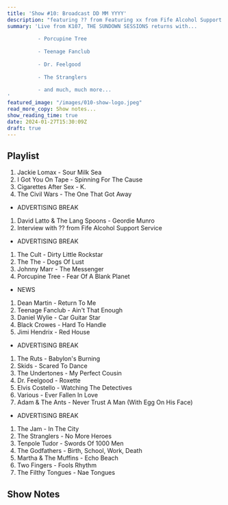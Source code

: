 ```yaml
---
title: 'Show #10: Broadcast DD MM YYYY'
description: "featuring ?? from Featuring xx from Fife Alcohol Support Service"
summary: 'Live from K107, THE SUNDOWN SESSIONS returns with...
 
          - Porcupine Tree 
                    
          - Teenage Fanclub
          
          - Dr. Feelgood
          
          - The Stranglers
          
          - and much, much more...
'
featured_image: "/images/010-show-logo.jpeg"
read_more_copy: Show notes...
show_reading_time: true
date: 2024-01-27T15:30:09Z
draft: true
---
```


## Playlist

1. Jackie Lomax - Sour Milk Sea
2. I Got You On Tape - Spinning For The Cause
3. Cigarettes After Sex - K.
4. The Civil Wars - The One That Got Away

- ADVERTISING BREAK

1. David Latto & The Lang Spoons - Geordie Munro
2. Interview with ?? from Fife Alcohol Support Service

- ADVERTISING BREAK

1. The Cult - Dirty Little Rockstar
2. The The - Dogs Of Lust
3. Johnny Marr - The Messenger
4. Porcupine Tree - Fear Of A Blank Planet

- NEWS

1. Dean Martin - Return To Me
2. Teenage Fanclub - Ain't That Enough
3. Daniel Wylie - Car Guitar Star
4. Black Crowes - Hard To Handle
5. Jimi Hendrix - Red House

- ADVERTISING BREAK

1. The Ruts - Babylon's Burning
2. Skids - Scared To Dance
3. The Undertones - My Perfect Cousin
4. Dr. Feelgood - Roxette
5. Elvis Costello - Watching The Detectives
6. Various - Ever Fallen In Love
7. Adam & The Ants - Never Trust A Man (With Egg On His Face)

- ADVERTISING BREAK

1. The Jam - In The City
2. The Stranglers - No More Heroes
3. Tenpole Tudor - Swords Of 1000 Men
4. The Godfathers - Birth, School, Work, Death
5. Martha & The Muffins - Echo Beach
6. Two Fingers - Fools Rhythm
7. The Filthy Tongues - Nae Tongues



## Show Notes